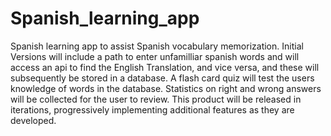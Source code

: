 # Spanish_learning_app
Spanish learning app to assist Spanish vocabulary memorization.
Initial Versions will include a path to enter unfamilliar spanish words and will access an api to find the English Translation, and vice versa, and these will subsequently be stored  in a database.
A flash card quiz will test the users knowledge of words in the database. Statistics on right and wrong answers will be collected for the user to review. 
This product will be released in iterations, progressively implementing additional features as they are developed.
